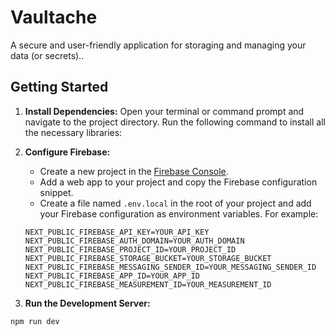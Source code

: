 # Vaultache

A secure and user-friendly application for storaging and managing your data (or secrets)..

## Getting Started

1.  **Install Dependencies:** Open your terminal or command prompt and navigate to the project directory. Run the following command to install all the necessary libraries:


2.  **Configure Firebase:**
    *   Create a new project in the [Firebase Console](https://console.firebase.google.com/).
    *   Add a web app to your project and copy the Firebase configuration snippet.
    *   Create a file named `.env.local` in the root of your project and add your Firebase configuration as environment variables. For example:

    ```dotenv
    NEXT_PUBLIC_FIREBASE_API_KEY=YOUR_API_KEY
    NEXT_PUBLIC_FIREBASE_AUTH_DOMAIN=YOUR_AUTH_DOMAIN
    NEXT_PUBLIC_FIREBASE_PROJECT_ID=YOUR_PROJECT_ID
    NEXT_PUBLIC_FIREBASE_STORAGE_BUCKET=YOUR_STORAGE_BUCKET
    NEXT_PUBLIC_FIREBASE_MESSAGING_SENDER_ID=YOUR_MESSAGING_SENDER_ID
    NEXT_PUBLIC_FIREBASE_APP_ID=YOUR_APP_ID
    NEXT_PUBLIC_FIREBASE_MEASUREMENT_ID=YOUR_MEASUREMENT_ID
    ```

3.  **Run the Development Server:**

```
npm run dev
```